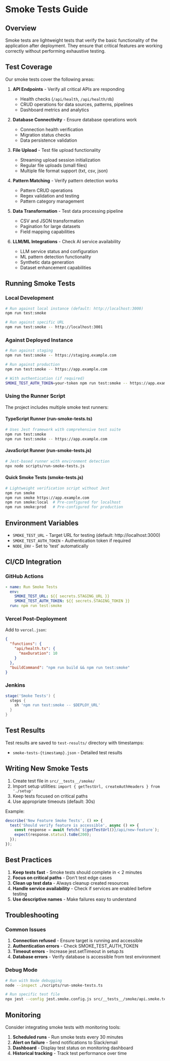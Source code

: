 # Smoke Tests Guide

## Overview

Smoke tests are lightweight tests that verify the basic functionality of the application after deployment. They ensure that critical features are working correctly without performing exhaustive testing.

## Test Coverage

Our smoke tests cover the following areas:

1. **API Endpoints** - Verify all critical APIs are responding
   - Health checks (`/api/health`, `/api/health/db`)
   - CRUD operations for data sources, patterns, pipelines
   - Dashboard metrics and analytics
   
2. **Database Connectivity** - Ensure database operations work
   - Connection health verification
   - Migration status checks
   - Data persistence validation
   
3. **File Upload** - Test file upload functionality
   - Streaming upload session initialization
   - Regular file uploads (small files)
   - Multiple file format support (txt, csv, json)
   
4. **Pattern Matching** - Verify pattern detection works
   - Pattern CRUD operations
   - Regex validation and testing
   - Pattern category management
   
5. **Data Transformation** - Test data processing pipeline
   - CSV and JSON transformation
   - Pagination for large datasets
   - Field mapping capabilities
   
6. **LLM/ML Integrations** - Check AI service availability
   - LLM service status and configuration
   - ML pattern detection functionality
   - Synthetic data generation
   - Dataset enhancement capabilities

## Running Smoke Tests

### Local Development

```bash
# Run against local instance (default: http://localhost:3000)
npm run test:smoke

# Run against specific URL
npm run test:smoke -- http://localhost:3001
```

### Against Deployed Instance

```bash
# Run against staging
npm run test:smoke -- https://staging.example.com

# Run against production
npm run test:smoke -- https://app.example.com

# With authentication (if required)
SMOKE_TEST_AUTH_TOKEN=your-token npm run test:smoke -- https://app.example.com
```

### Using the Runner Script

The project includes multiple smoke test runners:

#### TypeScript Runner (run-smoke-tests.ts)
```bash
# Uses Jest framework with comprehensive test suite
npm run test:smoke
npm run test:smoke -- https://app.example.com
```

#### JavaScript Runner (run-smoke-tests.js)  
```bash
# Jest-based runner with environment detection
npx node scripts/run-smoke-tests.js
```

#### Quick Smoke Tests (smoke-tests.js)
```bash
# Lightweight verification script without Jest
npm run smoke
npm run smoke https://app.example.com
npm run smoke:local  # Pre-configured for localhost
npm run smoke:prod   # Pre-configured for production
```

## Environment Variables

- `SMOKE_TEST_URL` - Target URL for testing (default: http://localhost:3000)
- `SMOKE_TEST_AUTH_TOKEN` - Authentication token if required
- `NODE_ENV` - Set to 'test' automatically

## CI/CD Integration

### GitHub Actions

```yaml
- name: Run Smoke Tests
  env:
    SMOKE_TEST_URL: ${{ secrets.STAGING_URL }}
    SMOKE_TEST_AUTH_TOKEN: ${{ secrets.STAGING_TOKEN }}
  run: npm run test:smoke
```

### Vercel Post-Deployment

Add to `vercel.json`:

```json
{
  "functions": {
    "api/health.ts": {
      "maxDuration": 10
    }
  },
  "buildCommand": "npm run build && npm run test:smoke"
}
```

### Jenkins

```groovy
stage('Smoke Tests') {
  steps {
    sh 'npm run test:smoke -- $DEPLOY_URL'
  }
}
```

## Test Results

Test results are saved to `test-results/` directory with timestamps:
- `smoke-tests-{timestamp}.json` - Detailed test results

## Writing New Smoke Tests

1. Create test file in `src/__tests__/smoke/`
2. Import setup utilities: `import { getTestUrl, createAuthHeaders } from './setup'`
3. Keep tests focused on critical paths
4. Use appropriate timeouts (default: 30s)

Example:

```typescript
describe('New Feature Smoke Tests', () => {
  test('Should verify feature is accessible', async () => {
    const response = await fetch(`${getTestUrl()}/api/new-feature`);
    expect(response.status).toBe(200);
  });
});
```

## Best Practices

1. **Keep tests fast** - Smoke tests should complete in < 2 minutes
2. **Focus on critical paths** - Don't test edge cases
3. **Clean up test data** - Always cleanup created resources
4. **Handle service availability** - Check if services are enabled before testing
5. **Use descriptive names** - Make failures easy to understand

## Troubleshooting

### Common Issues

1. **Connection refused** - Ensure target is running and accessible
2. **Authentication errors** - Check SMOKE_TEST_AUTH_TOKEN
3. **Timeout errors** - Increase jest.setTimeout in setup.ts
4. **Database errors** - Verify database is accessible from test environment

### Debug Mode

```bash
# Run with Node debugging
node --inspect ./scripts/run-smoke-tests.ts

# Run specific test file
npx jest --config jest.smoke.config.js src/__tests__/smoke/api.smoke.test.ts
```

## Monitoring

Consider integrating smoke tests with monitoring tools:

1. **Scheduled runs** - Run smoke tests every 30 minutes
2. **Alert on failure** - Send notifications to Slack/email
3. **Dashboard** - Display test status on monitoring dashboard
4. **Historical tracking** - Track test performance over time